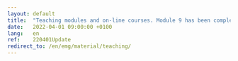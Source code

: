 ```yaml
---
layout: default
title:  "Teaching modules and on-line courses. Module 9 has been completed."
date:   2022-04-01 09:00:00 +0100
lang:   en
ref:    220401Update
redirect_to: /en/emg/material/teaching/
---
```

